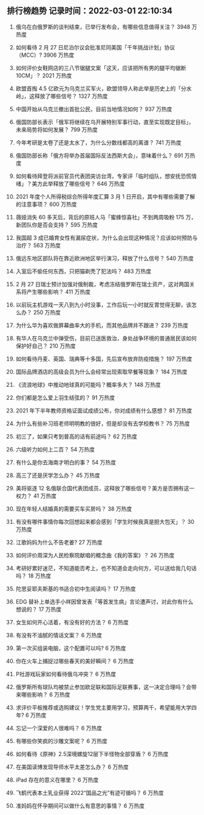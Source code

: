 
## 排行榜趋势 记录时间：2022-03-01 22:10:34
  
  1. 俄乌在白俄罗斯的谈判结束，已举行发布会，有哪些信息值得关注？ 3948 万热度
    
  2. 如何看待 2 月 27 日尼泊尔议会批准尼同美国「千年挑战计划」协议（MCC）? 3906 万热度
    
  3. 如何评价女鞋网店的三八节锯腿文案「这天，应该把所有男的腿平均锯断 10CM」？ 2021 万热度
    
  4. 欧盟首掏 4.5 亿欧元为乌克兰买军火，欧盟领导人称此举是历史上的「分水岭」，这释放了哪些信号？ 1327 万热度
    
  5. 中国开始从乌克兰撤出首批公民，目前当地情况如何？ 937 万热度
    
  6. 俄国防部长表示「俄军将继续在乌开展特别军事行动，直至实现既定目标」，未来局势将如何发展？ 799 万热度
    
  7. 今年考研是太卷了还是太水了，为什么分数线都高的离谱？ 741 万热度
    
  8. 俄国防部长称「俄方将举办首届国际反法西斯大会」，意味着什么？ 691 万热度
    
  9. 如何看待拜登将派前官员代表团突访台湾，专家评「临时组队，想安抚恐慌情绪」？美方此举释放了哪些信号？ 646 万热度
    
  10. 2021 年度个人所得税综合所得年度汇算 3 月 1 日开启，其中有哪些需要了解的注意事项？ 600 万热度
    
  11. 薇娅消失 60 多天后，背后的原班人马「蜜蜂惊喜社」不到两周吸粉 175 万，新团队你是否会支持？ 595 万热度
    
  12. 我国超 3 成已婚育女性有漏尿症状，为什么会出现这种情况？应该如何预防与治疗？ 563 万热度
    
  13. 俄远东地区部队将在靠近欧洲地区举行演习，释放了什么信号？ 540 万热度
    
  14. 入室后不偷任何东西，只把猫剃秃了犯法吗？ 483 万热度
    
  15. 2 月 27 日瑞士预计加强对俄制裁，考虑冻结俄罗斯在瑞士资产，这对两国关系将产生哪些影响？ 411 万热度
    
  16. 以前玩主机游戏一天八到九小时没事，工作后玩一小时就反胃觉得无聊，该怎么办？ 250 万热度
    
  17. 为什么华为喜欢做屏幕曲率大的手机，而其他品牌并不跟进？ 239 万热度
    
  18. 有华人在乌克兰中弹受伤，目前已送医救治，身处战争环境的普通居民该如何保护好自己？ 210 万热度
    
  19. 如何看待丹麦、英国、瑞典等十多国，先后宣布放弃防疫措施？ 197 万热度
    
  20. 国际品牌酒店的高级会员为什么会经常出现索取早餐等现象？ 184 万热度
    
  21. 《流浪地球》中推动地球真的可能吗？概率多大？ 148 万热度
    
  22. 你们都是怎么爱上羽生结弦的？ 91 万热度
    
  23. 2021 年下半年教师资格证面试成绩公布，你对成绩有什么感想？ 81 万热度
    
  24. 为什么有些补习班老师明明教的很好，但是却没有去学校教书？ 75 万热度
    
  25. 初三了，如果只考到普高的话有前途吗？ 62 万热度
    
  26. 六级听力如何上二百？ 54 万热度
    
  27. 有什么是你去海南才明白的事？ 54 万热度
    
  28. 高三了还是厌学怎么办？ 45 万热度
    
  29. 美将驱逐 12 名俄联合国代表团成员，这释放了哪些信号？美方是否拥有这一权力？ 41 万热度
    
  30. 现在年轻人结婚真的需要买车买房吗？ 38 万热度
    
  31. 有没有哪件事情你每次回想起来都会感到「学生时候我真是胆大包天」？ 30 万热度
    
  32. 江歌妈妈为什么不告老姜? 27 万热度
    
  33. 如何评价周深为人民检察院献唱的概念曲《我的答案》？ 26 万热度
    
  34. 考研好累好迷茫，不知道能否考上，也不知道会走向何方，可以送给我几句话吗？ 18 万热度
    
  35. 陀思妥耶夫斯基的书适合初中生阅读吗？ 17 万热度
    
  36. EDG 替补上单选手小祥因曾发表「等首发生病」言论遭声讨，对此你有什么想说的？ 17 万热度
    
  37. 女生如何开心活着，有没有好的方法？ 6 万热度
    
  38. 有没有不油腻的情话文案？ 6 万热度
    
  39. 第一次买组装电脑，这个配置可以吗? 6 万热度
    
  40. 你在火车上捕捉过哪些春天的美好瞬间？ 6 万热度
    
  41. P社游戏玩家如何看待俄乌冲突？ 6 万热度
    
  42. 俄罗斯所有球队均被禁止参加欧足联和国际足联赛事，这一决定合理吗？会带来哪些影响？ 6 万热度
    
  43. 求评价平板推荐或选购建议！学生党主要用学习，预算两千，希望能用大学四年? 6 万热度
    
  44. 忘记一个深爱的人很难吗？ 6 万热度
    
  45. 有哪些你笑疯的沙雕文案呢？ 6 万热度
    
  46. 如何看待《原神》2.5深境螺旋12层下半怪物全部穿盾？ 6 万热度
    
  47. 在美国读博发现导师水平太差怎么办？ 6 万热度
    
  48. iPad 存在的意义在哪里？ 6 万热度
    
  49. 飞鹤代表本土乳业获得 2022“国品之光”有迹可循吗？ 6 万热度
    
  50. 准妈妈在怀孕期间可以做什么有意思的事情？ 6 万热度
    